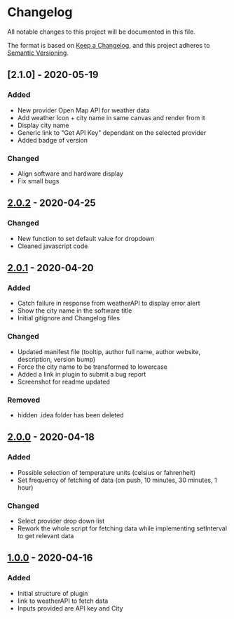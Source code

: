 # Changelog

All notable changes to this project will be documented in this file.

The format is based on [Keep a Changelog](https://keepachangelog.com/en/1.0.0/),
and this project adheres to [Semantic Versioning](https://semver.org/spec/v2.0.0.html).

## [2.1.0] - 2020-05-19

### Added

- New provider Open Map API for weather data
- Add weather Icon + city name in same canvas and render from it
- Display city name
- Generic link to "Get API Key" dependant on the selected provider
- Added badge of version

### Changed

- Align software and hardware display
- Fix small bugs

## [2.0.2] - 2020-04-25

### Changed

- New function to set default value for dropdown
- Cleaned javascript code

## [2.0.1] - 2020-04-20

### Added

- Catch failure in response from weatherAPI to display error alert
- Show the city name in the software title
- Initial gitignore and Changelog files

### Changed

- Updated manifest file (tooltip, author full name, author website, description, version bump)
- Force the city name to be transformed to lowercase
- Added a link in plugin to submit a bug report
- Screenshot for readme updated

### Removed

- hidden .idea folder has been deleted

## [2.0.0] - 2020-04-18

### Added

- Possible selection of temperature units (celsius or fahrenheit)
- Set frequency of fetching of data (on push, 10 minutes, 30 minutes, 1 hour)

### Changed

- Select provider drop down list
- Rework the whole script for fetching data while implementing setInterval to get relevant data

## [1.0.0] - 2020-04-16

### Added

- Initial structure of plugin
- link to weatherAPI to fetch data
- Inputs provided are API key and City

[1.0.0]: https://github.com/JaouherK/streamDeck-weatherPlugin/releases/tag/v0.5
[2.0.0]: https://github.com/JaouherK/streamDeck-weatherPlugin/releases/tag/v1.0
[2.0.1]: https://github.com/JaouherK/streamDeck-weatherPlugin/releases/tag/v2.0.1
[2.0.2]: https://github.com/JaouherK/streamDeck-weatherPlugin/releases/tag/v2.0.2
[2.0.2]: https://github.com/JaouherK/streamDeck-weatherPlugin/releases/tag/v2.1.0
